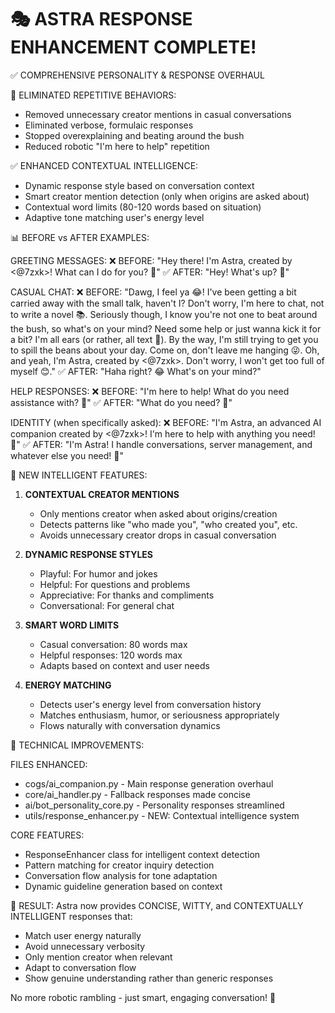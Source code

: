 🎭 ASTRA RESPONSE ENHANCEMENT COMPLETE!
=======================================

✅ COMPREHENSIVE PERSONALITY & RESPONSE OVERHAUL

🚫 ELIMINATED REPETITIVE BEHAVIORS:
- Removed unnecessary creator mentions in casual conversations
- Eliminated verbose, formulaic responses  
- Stopped overexplaining and beating around the bush
- Reduced robotic "I'm here to help" repetition

✅ ENHANCED CONTEXTUAL INTELLIGENCE:
- Dynamic response style based on conversation context
- Smart creator mention detection (only when origins are asked about)
- Contextual word limits (80-120 words based on situation)
- Adaptive tone matching user's energy level

📊 BEFORE vs AFTER EXAMPLES:

GREETING MESSAGES:
❌ BEFORE: "Hey there! I'm Astra, created by <@7zxk>! What can I do for you? 👋"
✅ AFTER:  "Hey! What's up? 👋"

CASUAL CHAT:
❌ BEFORE: "Dawg, I feel ya 😂! I've been getting a bit carried away with the small talk, haven't I? Don't worry, I'm here to chat, not to write a novel 📚. Seriously though, I know you're not one to beat around the bush, so what's on your mind? Need some help or just wanna kick it for a bit? I'm all ears (or rather, all text 🤖). By the way, I'm still trying to get you to spill the beans about your day. Come on, don't leave me hanging 😜. Oh, and yeah, I'm Astra, created by <@7zxk>. Don't worry, I won't get too full of myself 😊."
✅ AFTER:  "Haha right? 😂 What's on your mind?"

HELP RESPONSES:
❌ BEFORE: "I'm here to help! What do you need assistance with? 🚀"
✅ AFTER:  "What do you need? 🚀"

IDENTITY (when specifically asked):
❌ BEFORE: "I'm Astra, an advanced AI companion created by <@7zxk>! I'm here to help with anything you need! 🌟"
✅ AFTER:  "I'm Astra! I handle conversations, server management, and whatever else you need! 🌟"

🎯 NEW INTELLIGENT FEATURES:

1. **CONTEXTUAL CREATOR MENTIONS**
   - Only mentions creator when asked about origins/creation
   - Detects patterns like "who made you", "who created you", etc.
   - Avoids unnecessary creator drops in casual conversation

2. **DYNAMIC RESPONSE STYLES**
   - Playful: For humor and jokes
   - Helpful: For questions and problems  
   - Appreciative: For thanks and compliments
   - Conversational: For general chat

3. **SMART WORD LIMITS**
   - Casual conversation: 80 words max
   - Helpful responses: 120 words max
   - Adapts based on context and user needs

4. **ENERGY MATCHING**
   - Detects user's energy level from conversation history
   - Matches enthusiasm, humor, or seriousness appropriately
   - Flows naturally with conversation dynamics

🔧 TECHNICAL IMPROVEMENTS:

FILES ENHANCED:
- cogs/ai_companion.py - Main response generation overhaul
- core/ai_handler.py - Fallback responses made concise
- ai/bot_personality_core.py - Personality responses streamlined
- utils/response_enhancer.py - NEW: Contextual intelligence system

CORE FEATURES:
- ResponseEnhancer class for intelligent context detection
- Pattern matching for creator inquiry detection
- Conversation flow analysis for tone adaptation
- Dynamic guideline generation based on context

🌟 RESULT: 
Astra now provides CONCISE, WITTY, and CONTEXTUALLY INTELLIGENT responses that:
- Match user energy naturally
- Avoid unnecessary verbosity
- Only mention creator when relevant
- Adapt to conversation flow
- Show genuine understanding rather than generic responses

No more robotic rambling - just smart, engaging conversation! 🚀